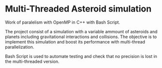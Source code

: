 # Multi-Threaded Asteroid simulation

Work of paralelism with OpenMP in C++ with Bash Script.

The project consist of a simulation with a variable ammount of asteroids and planets including gravitational interactions and collisions. The objective is to implement this simulation and boost its performance with multi-thread parallelization.

Bash Script is used to automate testing and check that no precision is lost in the multi-threaded version.
